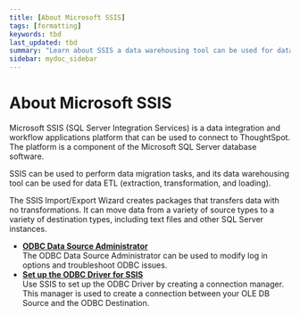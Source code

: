 ```yaml
---
title: [About Microsoft SSIS]
tags: [formatting]
keywords: tbd
last_updated: tbd
summary: "Learn about SSIS a data warehousing tool can be used for data ETL."
sidebar: mydoc_sidebar
---
```

# About Microsoft SSIS

Microsoft SSIS (SQL Server Integration Services) is a data integration and workflow applications platform that can be used to connect to ThoughtSpot. The platform is a component of the Microsoft SQL Server database software.

SSIS can be used to perform data migration tasks, and its data warehousing tool can be used for data ETL (extraction, transformation, and loading).

The SSIS Import/Export Wizard creates packages that transfers data with no transformations. It can move data from a variety of source types to a variety of destination types, including text files and other SQL Server instances.

-   **[ODBC Data Source Administrator](../../data_integration/ssis/odbc_data_source_administrator.html)**  
The ODBC Data Source Administrator can be used to modify log in options and troubleshoot ODBC issues.
-   **[Set up the ODBC Driver for SSIS](../../data_integration/ssis/set_up_the_odbc_driver_using_ssis.html)**  
Use SSIS to set up the ODBC Driver by creating a connection manager. This manager is used to create a connection between your OLE DB Source and the ODBC Destination.
